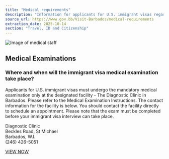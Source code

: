 ```yaml
---
title: "Medical requirements"
description: "Information for applicants for U.S. immigrant visas regarding mandatory medical examinations in Barbados at The Diagnostic Clinic, including location, contact, and scheduling details."
source_url: https://www.gov.bb/Visit-Barbados/medical-requirements
extraction_date: 2025-10-14
section: "Travel, ID and Citizenship"
---
```


![Image of medical staff](https://www.gov.bb/media_files/medical.jpg)

## Medical Examinations

### Where and when will the immigrant visa medical examination take place?

Applicants for U.S. immigrant visas must undergo the mandatory medical examination only at the designated facility - The Diagnostic Clinic in Barbados. Please refer to the Medical Examination Instructions. The contact information for the facility is below. You should contact the facility directly to schedule an appointment. Please note that the exam must be completed before your immigrant visa interview can take place.

Diagnostic Clinic  
Beckles Road, St Michael  
Barbados, W.I.  
(246) 426-5051

[VIEW NOW](https://bb.usembassy.gov/u-s-citizen-services/local-resources-of-u-s-citizens/doctors/?_ga=2.259745866.1945393172.1598568283-1733798738.1598568283)
```